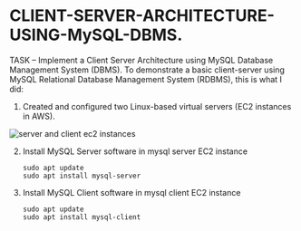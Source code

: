 # CLIENT-SERVER-ARCHITECTURE-USING-MySQL-DBMS.

TASK – Implement a Client Server Architecture using MySQL Database Management System (DBMS).
To demonstrate a basic client-server using MySQL Relational Database Management System (RDBMS), this is what I did:

1. Created and configured two Linux-based virtual servers (EC2 instances in AWS).

![server and client ec2 instances](https://github.com/Manu-Abuya/client-server-architecture-using-MySQL-DBMS./blob/master/Screenshot%20from%202023-06-02%2015-14-47.png?raw=true)

2. Install MySQL Server software in mysql server EC2 instance
    ```shell
    sudo apt update
    sudo apt install mysql-server
    
3. Install MySQL Client software in mysql client EC2 instance
    ```shell
    sudo apt update
    sudo apt install mysql-client
